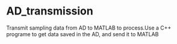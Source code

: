 # AD_transmission
Transmit  sampling data from AD to MATLAB to process.Use a C++ programe to get data saved in the AD, and send it to MATLAB
